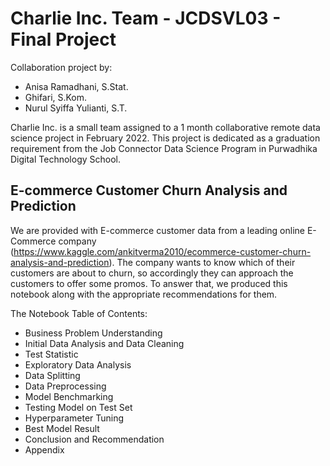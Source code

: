 # Charlie Inc. Team - JCDSVL03 - Final Project

Collaboration project by:

-   Anisa Ramadhani, S.Stat.
-   Ghifari, S.Kom.
-   Nurul Syiffa Yulianti, S.T.

Charlie Inc. is a small team assigned to a 1 month collaborative remote data science project in February 2022. This project is dedicated as a graduation requirement from the Job Connector Data Science Program in Purwadhika Digital Technology School.

## E-commerce Customer Churn Analysis and Prediction

We are provided with E-commerce customer data from a leading online E-Commerce company (https://www.kaggle.com/ankitverma2010/ecommerce-customer-churn-analysis-and-prediction). The company wants to know which of their customers are about to churn, so accordingly they can approach the customers to offer some promos. To answer that, we produced this notebook along with the appropriate recommendations for them.<br>

The Notebook Table of Contents:

-   Business Problem Understanding
-   Initial Data Analysis and Data Cleaning
-   Test Statistic
-   Exploratory Data Analysis
-   Data Splitting
-   Data Preprocessing
-   Model Benchmarking
-   Testing Model on Test Set
-   Hyperparameter Tuning
-   Best Model Result
-   Conclusion and Recommendation
-   Appendix

